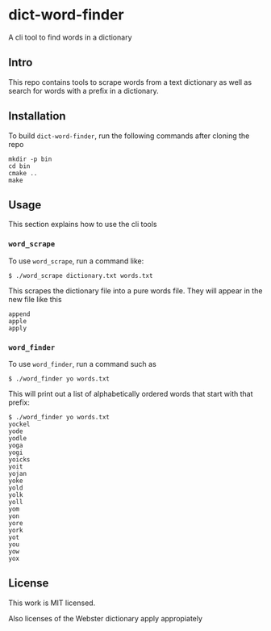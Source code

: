 # dict-word-finder
A cli tool to find words in a dictionary

## Intro

This repo contains tools to scrape words from a text dictionary as well as search for words with a prefix in a dictionary.

## Installation

To build `dict-word-finder`, run the following commands after cloning the repo

```
mkdir -p bin
cd bin
cmake ..
make
```

## Usage

This section explains how to use the cli tools

### `word_scrape`

To use `word_scrape`, run a command like:

```
$ ./word_scrape dictionary.txt words.txt
```

This scrapes the dictionary file into a pure words file. They will appear in the new file like this

```
append
apple
apply
```

### `word_finder`

To use `word_finder`, run a command such as

```
$ ./word_finder yo words.txt
```

This will print out a list of alphabetically ordered words that start with that prefix:

```
$ ./word_finder yo words.txt
yockel
yode
yodle
yoga
yogi
yoicks
yoit
yojan
yoke
yold
yolk
yoll
yom
yon
yore
york
yot
you
yow
yox
```

## License

This work is MIT licensed. 

Also licenses of the Webster dictionary apply appropiately
